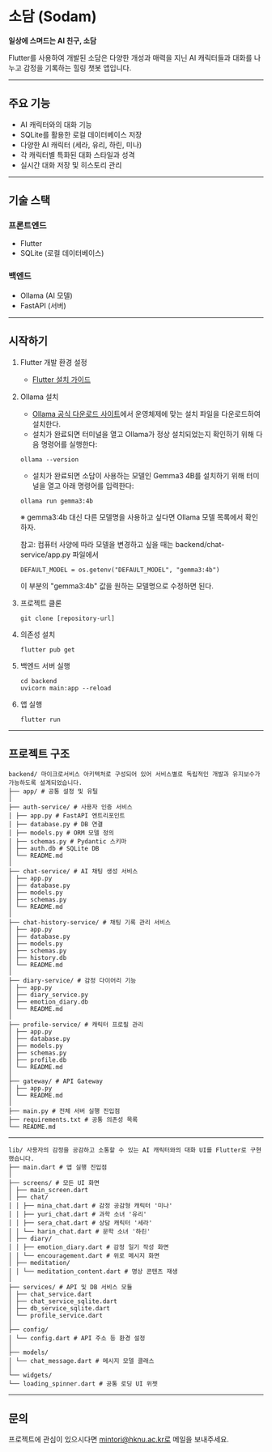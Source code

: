 # 소담 (Sodam)

**일상에 스며드는 AI 친구, 소담**

Flutter를 사용하여 개발된 소담은 다양한 개성과 매력을 지닌 AI 캐릭터들과 대화를 나누고 감정을 기록하는 힐링 챗봇 앱입니다.

---

## 주요 기능

- AI 캐릭터와의 대화 기능
- SQLite를 활용한 로컬 데이터베이스 저장
- 다양한 AI 캐릭터 (세라, 유리, 하린, 미나)
- 각 캐릭터별 특화된 대화 스타일과 성격
- 실시간 대화 저장 및 히스토리 관리

---

## 기술 스택

### 프론트엔드
- Flutter
- SQLite (로컬 데이터베이스)

### 백엔드
- Ollama (AI 모델)
- FastAPI (서버)

---

## 시작하기

1. Flutter 개발 환경 설정
   - [Flutter 설치 가이드](https://docs.flutter.dev/get-started/install)

2. Ollama 설치
   - [Ollama 공식 다운로드 사이트](https://ollama.com/download)에서 운영체제에 맞는 설치 파일을 다운로드하여 설치한다.
   - 설치가 완료되면 터미널을 열고 Ollama가 정상 설치되었는지 확인하기 위해 다음 명령어를 실행한다:
   ```
   ollama --version
   ```

   - 설치가 완료되면 소담이 사용하는 모델인 Gemma3 4B를 설치하기 위해 터미널을 열고 아래 명령어를 입력한다:
   ```
   ollama run gemma3:4b
   ```
   ※ gemma3:4b 대신 다른 모델명을 사용하고 싶다면 Ollama 모델 목록에서 확인하자.

   참고: 컴퓨터 사양에 따라 모델을 변경하고 싶을 때는 backend/chat-service/app.py 파일에서
   ```
   DEFAULT_MODEL = os.getenv("DEFAULT_MODEL", "gemma3:4b")
   ```
   이 부분의 "gemma3:4b" 값을 원하는 모델명으로 수정하면 된다.




3. 프로젝트 클론
   ```
   git clone [repository-url]
   ```

4. 의존성 설치
   ```
   flutter pub get
   ```

5. 백엔드 서버 실행
   ```
   cd backend
   uvicorn main:app --reload
   ```

6. 앱 실행
   ```
   flutter run
   ```

---

## 프로젝트 구조

```plaintext
backend/ 마이크로서비스 아키텍처로 구성되어 있어 서비스별로 독립적인 개발과 유지보수가 가능하도록 설계되었습니다.
├── app/ # 공통 설정 및 유틸
│
├── auth-service/ # 사용자 인증 서비스
│ ├── app.py # FastAPI 엔트리포인트
│ ├── database.py # DB 연결
│ ├── models.py # ORM 모델 정의
│ ├── schemas.py # Pydantic 스키마
│ ├── auth.db # SQLite DB
│ └── README.md
│
├── chat-service/ # AI 채팅 생성 서비스
│ ├── app.py
│ ├── database.py
│ ├── models.py
│ ├── schemas.py
│ └── README.md
│
├── chat-history-service/ # 채팅 기록 관리 서비스
│ ├── app.py
│ ├── database.py
│ ├── models.py
│ ├── schemas.py
│ ├── history.db
│ └── README.md
│
├── diary-service/ # 감정 다이어리 기능
│ ├── app.py
│ ├── diary_service.py
│ ├── emotion_diary.db
│ └── README.md
│
├── profile-service/ # 캐릭터 프로필 관리
│ ├── app.py
│ ├── database.py
│ ├── models.py
│ ├── schemas.py
│ ├── profile.db
│ └── README.md
│
├── gateway/ # API Gateway
│ ├── app.py
│ └── README.md
│
├── main.py # 전체 서버 실행 진입점
├── requirements.txt # 공통 의존성 목록
└── README.md
```
---
```plaintext
lib/ 사용자의 감정을 공감하고 소통할 수 있는 AI 캐릭터와의 대화 UI를 Flutter로 구현했습니다.
├── main.dart # 앱 실행 진입점
│
├── screens/ # 모든 UI 화면
│ ├── main_screen.dart
│ ├── chat/
│ │ ├── mina_chat.dart # 감정 공감형 캐릭터 '미나'
│ │ ├── yuri_chat.dart # 과학 소녀 '유리'
│ │ ├── sera_chat.dart # 상담 캐릭터 '세라'
│ │ └── harin_chat.dart # 문학 소녀 '하린'
│ ├── diary/
│ │ ├── emotion_diary.dart # 감정 일기 작성 화면
│ │ └── encouragement.dart # 위로 메시지 화면
│ ├── meditation/
│ │ └── meditation_content.dart # 명상 콘텐츠 재생
│
├── services/ # API 및 DB 서비스 모듈
│ ├── chat_service.dart
│ ├── chat_service_sqlite.dart
│ ├── db_service_sqlite.dart
│ └── profile_service.dart
│
├── config/
│ └── config.dart # API 주소 등 환경 설정
│
├── models/
│ └── chat_message.dart # 메시지 모델 클래스
│
└── widgets/
└── loading_spinner.dart # 공통 로딩 UI 위젯
```
---

## 문의

프로젝트에 관심이 있으시다면 mintori@hknu.ac.kr로 메일을 보내주세요.
